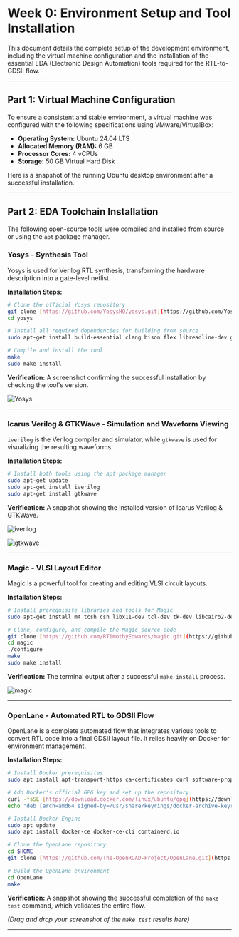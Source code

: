 # Week 0: Environment Setup and Tool Installation

This document details the complete setup of the development environment, including the virtual machine configuration and the installation of the essential EDA (Electronic Design Automation) tools required for the RTL-to-GDSII flow.

---

## Part 1: Virtual Machine Configuration

To ensure a consistent and stable environment, a virtual machine was configured with the following specifications using VMware/VirtualBox:

* **Operating System:** Ubuntu 24.04 LTS
* **Allocated Memory (RAM):** 6 GB
* **Processor Cores:** 4 vCPUs
* **Storage:** 50 GB Virtual Hard Disk

Here is a snapshot of the running Ubuntu desktop environment after a successful installation.



---

## Part 2: EDA Toolchain Installation

The following open-source tools were compiled and installed from source or using the `apt` package manager.

### **Yosys - Synthesis Tool**

Yosys is used for Verilog RTL synthesis, transforming the hardware description into a gate-level netlist.

**Installation Steps:**
```bash
# Clone the official Yosys repository
git clone [https://github.com/YosysHQ/yosys.git](https://github.com/YosysHQ/yosys.git)
cd yosys

# Install all required dependencies for building from source
sudo apt-get install build-essential clang bison flex libreadline-dev gawk tcl-dev libffi-dev git graphviz xdot pkg-config python3 libboost-system-dev libboost-python-dev libboost-filesystem-dev zlib1g-dev

# Compile and install the tool
make
sudo make install
```

**Verification:**
A screenshot confirming the successful installation by checking the tool's version.

![Yosys](https://github.com/user-attachments/assets/7986d48d-8d84-4d10-ae0f-51e3efa31726)


---

### **Icarus Verilog & GTKWave - Simulation and Waveform Viewing**

`iverilog` is the Verilog compiler and simulator, while `gtkwave` is used for visualizing the resulting waveforms.

**Installation Steps:**
```bash
# Install both tools using the apt package manager
sudo apt-get update
sudo apt-get install iverilog
sudo apt-get install gtkwave
```

**Verification:**
A snapshot showing the installed version of Icarus Verilog & GTKWave.

![iverilog](https://github.com/user-attachments/assets/d12d3bd8-f5e2-4762-ae15-e6b745250dec)

![gtkwave](https://github.com/user-attachments/assets/629e07ed-2d69-44a7-902f-7184bdf4f665)

---

### **Magic - VLSI Layout Editor**

Magic is a powerful tool for creating and editing VLSI circuit layouts.

**Installation Steps:**
```bash
# Install prerequisite libraries and tools for Magic
sudo apt-get install m4 tcsh csh libx11-dev tcl-dev tk-dev libcairo2-dev mesa-common-dev libglu1-mesa-dev libncurses-dev

# Clone, configure, and compile the Magic source code
git clone [https://github.com/RTimothyEdwards/magic.git](https://github.com/RTimothyEdwards/magic.git)
cd magic
./configure
make
sudo make install
```

**Verification:**
The terminal output after a successful `make install` process.

![magic](https://github.com/user-attachments/assets/9e39092c-3a59-4606-a6fa-a0db97301d4e)

---

### **OpenLane - Automated RTL to GDSII Flow**

OpenLane is a complete automated flow that integrates various tools to convert RTL code into a final GDSII layout file. It relies heavily on Docker for environment management.

**Installation Steps:**
```bash
# Install Docker prerequisites
sudo apt install apt-transport-https ca-certificates curl software-properties-common

# Add Docker's official GPG key and set up the repository
curl -fsSL [https://download.docker.com/linux/ubuntu/gpg](https://download.docker.com/linux/ubuntu/gpg) | sudo gpg --dearmor -o /usr/share/keyrings/docker-archive-keyring.gpg
echo "deb [arch=amd64 signed-by=/usr/share/keyrings/docker-archive-keyring.gpg] [https://download.docker.com/linux/ubuntu](https://download.docker.com/linux/ubuntu) $(lsb_release -cs) stable" | sudo tee /etc/apt/sources.list.d/docker.list > /dev/null

# Install Docker Engine
sudo apt update
sudo apt install docker-ce docker-ce-cli containerd.io

# Clone the OpenLane repository
cd $HOME
git clone [https://github.com/The-OpenROAD-Project/OpenLane.git](https://github.com/The-OpenROAD-Project/OpenLane.git)

# Build the OpenLane environment
cd OpenLane
make
```

**Verification:**
A snapshot showing the successful completion of the `make test` command, which validates the entire flow.

*(Drag and drop your screenshot of the `make test` results here)*

---
